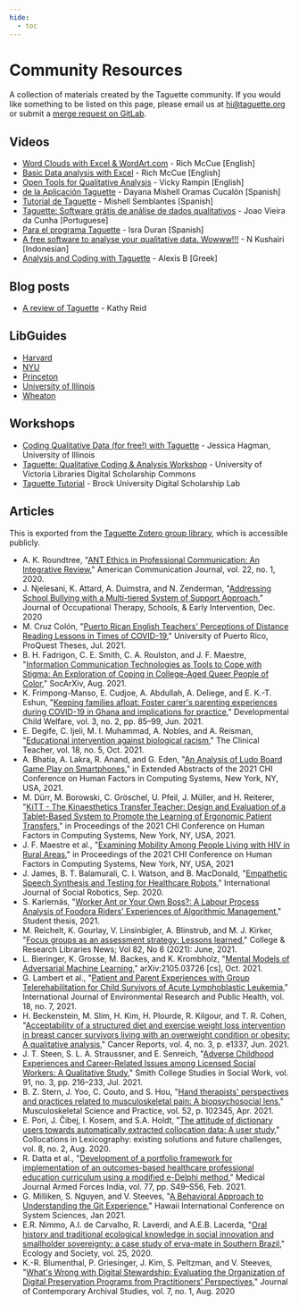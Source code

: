 ```yaml
---
hide:
  - toc
---
```


# Community Resources

A collection of materials created by the Taguette community. If you would like something to be listed on this page, please email us at [hi@taguette.org](mailto:hi@taguette.org) or submit a [merge request on GitLab](https://gitlab.com/remram44/taguette).

## Videos

+ [Word Clouds with Excel & WordArt.com](https://www.youtube.com/watch?v=k4P-VNo7ozUTaguette) -  Rich McCue [English]
+ [Basic Data analysis with Excel](https://vimeo.com/479809321Taguette) - Rich McCue [English]
+ [Open Tools for Qualitative Analysis](https://www.youtube.com/watch?v=9teZO-KVwqkCAQDAS) - Vicky Rampin [English]
+ [de la Aplicación Taguette](https://www.youtube.com/watch?v=rcP5z0KzWd0Uso) -  Dayana Mishell Oramas Cucalón [Spanish]
+ [Tutorial de Taguette](https://www.youtube.com/watch?v=4suROLWpdq4Video) -  Mishell Semblantes [Spanish]
+ [Taguette: Software grátis de análise de dados qualitativos](https://www.youtube.com/watch?v=UzijqJ_ESVkFormação) -  Joao Vieira da Cunha [Portuguese]
+ [Para el programa Taguette](https://www.youtube.com/watch?v=CUSN5imuhlkTutorial) - Isra Duran [Spanish]
+ [A free software to analyse your qualitative data. Wowww!!!](https://www.youtube.com/watch?v=K-GveHWQHNsTaguette-) - N Kushairi  [Indonesian]
+ [Analysis and Coding with Taguette](https://vimeo.com/479809321Thematic) - Alexis B [Greek]

## Blog posts

+ [A review of Taguette](https://blog.kathyreid.id.au/2021/11/16/taguette-review) - Kathy Reid

## LibGuides

+ [Harvard](https://guides.library.harvard.edu/qualitative/taguette)
+ [NYU](https://guides.nyu.edu/QDA/Taguette)
+ [Princeton](https://mcgrawect.princeton.edu/tool/taguette/)
+ [University of Illinois](https://guides.library.illinois.edu/qualitative/taguette)
+ [Wheaton](https://guides.library.wheaton.edu/QualResearch/Taguette)

## Workshops

+ [Coding Qualitative Data (for free!) with Taguette](https://docs.google.com/presentation/d/e/2PACX-1vTYz3FekhF861CRcPUiS5fB9C-LoJ9mqO_8G-SM82M0ee9OGedoN506Xc53irS-It_59v8PCJED5anU/pub?start=false&loop=false&delayms=3000#slide=id.p)  - Jessica Hagman, University of Illinois 
+ [Taguette: Qualitative Coding & Analysis Workshop](https://uviclibraries.github.io/taguette/)  - University of Victoria Libraries Digital Scholarship Commons
+ [Taguette Tutorial](https://github.com/BrockDSL/Taguette_Tutorial) - Brock University Digital Scholarship Lab

## Articles

This is exported from the [Taguette Zotero group library](https://www.zotero.org/groups/4373578/taguette/library), which is accessible publicly.

+ A. K. Roundtree, "[ANT Ethics in Professional Communication: An Integrative Review](http://www.ac-journal.org/wp-content/uploads/2020/11/ANT-Ethics-in-Professional-Communication-An-Integrative-Review-.pdf)," American Communication Journal, vol. 22, no. 1, 2020.
+ J. Njelesani, K. Attard, A. Duimstra, and N. Zenderman, "[Addressing School Bullying with a Multi-tiered System of Support Approach](https://www.tandfonline.com/doi/abs/10.1080/19411243.2020.1852466)," Journal of Occupational Therapy, Schools, & Early Intervention, Dec. 2020
+ M. Cruz Colón, "[Puerto Rican English Teachers' Perceptions of Distance Reading Lessons in Times of COVID-19](https://repositorio.upr.edu/handle/11721/2618)," University of Puerto Rico, ProQuest Theses, Jul. 2021.
+ B. H. Fadrigon, C. E. Smith, C. A. Roulston, and J. F. Maestre, "[Information Communication Technologies as Tools to Cope with Stigma: An Exploration of Coping in College-Aged Queer People of Color](https://osf.io/preprints/socarxiv/6nxtu)," SocArXiv, Aug. 2021.
+ K. Frimpong-Manso, E. Cudjoe, A. Abdullah, A. Deliege, and E. K.-T. Eshun, "[Keeping families afloat: Foster carer's parenting experiences during COVID-19 in Ghana and implications for practice](https://doi.org/10.1177/25161032211019048)," Developmental Child Welfare, vol. 3, no. 2, pp. 85–99, Jun. 2021.
+ E. Degife, C. Ijeli, M. I. Muhammad, A. Nobles, and A. Reisman, "[Educational intervention against biological racism](https://doi.org/10.1111/tct.13403)," The Clinical Teacher, vol. 18, no. 5, Oct. 2021.
+ A. Bhatia, A. Lakra, R. Anand, and G. Eden, "[An Analysis of Ludo Board Game Play on Smartphones](https://doi.org/10.1145/3411763.3451728)," in Extended Abstracts of the 2021 CHI Conference on Human Factors in Computing Systems, New York, NY, USA, 2021.
+ M. Dürr, M. Borowski, C. Gröschel, U. Pfeil, J. Müller, and H. Reiterer, "[KiTT - The Kinaesthetics Transfer Teacher: Design and Evaluation of a Tablet-Based System to Promote the Learning of Ergonomic Patient Transfers](https://doi.org/10.1145/3411764.3445496)," in Proceedings of the 2021 CHI Conference on Human Factors in Computing Systems, New York, NY, USA, 2021.
+ J. F. Maestre et al., "[Examining Mobility Among People Living with HIV in Rural Areas](https://doi.org/10.1145/3411764.3445086)," in Proceedings of the 2021 CHI Conference on Human Factors in Computing Systems, New York, NY, USA, 2021
+ J. James, B. T. Balamurali, C. I. Watson, and B. MacDonald, "[Empathetic Speech Synthesis and Testing for Healthcare Robots](https://doi.org/10.1007/s12369-020-00691-4)," International Journal of Social Robotics, Sep. 2020.
+ S. Karlernäs, "[Worker Ant or Your Own Boss?: A Labour Process Analysis of Foodora Riders' Experiences of Algorithmic Management](http://urn.kb.se/resolve?urn=urn:nbn:se:uu:diva-447237)," Student thesis, 2021.
+ M. Reichelt, K. Gourlay, V. Linsinbigler, A. Blinstrub, and M. J. Kirker, "[Focus groups as an assessment strategy: Lessons learned](https://doi.org/10.5860/crln.82.6.254)," College & Research Libraries News; Vol 82, No 6 (2021): June, 2021.
+ L. Bieringer, K. Grosse, M. Backes, and K. Krombholz, "[Mental Models of Adversarial Machine Learning](http://arxiv.org/abs/2105.03726)," arXiv:2105.03726 [cs], Oct. 2021.
+ G. Lambert et al., "[Patient and Parent Experiences with Group Telerehabilitation for Child Survivors of Acute Lymphoblastic Leukemia](https://doi.org/10.3390/ijerph18073610)," International Journal of Environmental Research and Public Health, vol. 18, no. 7, 2021.
+ H. Beckenstein, M. Slim, H. Kim, H. Plourde, R. Kilgour, and T. R. Cohen, "[Acceptability of a structured diet and exercise weight loss intervention in breast cancer survivors living with an overweight condition or obesity: A qualitative analysis](https://doi.org/10.1002/cnr2.1337)," Cancer Reports, vol. 4, no. 3, p. e1337, Jun. 2021.
+ J. T. Steen, S. L. A. Straussner, and E. Senreich, "[Adverse Childhood Experiences and Career-Related Issues among Licensed Social Workers: A Qualitative Study](https://doi.org/10.1080/00377317.2021.1887790)," Smith College Studies in Social Work, vol. 91, no. 3, pp. 216–233, Jul. 2021.
+ B. Z. Stern, J. Yoo, C. Couto, and S. Hou, "[Hand therapists' perspectives and practices related to musculoskeletal pain: A biopsychosocial lens](https://doi.org/10.1016/j.msksp.2021.102345)," Musculoskeletal Science and Practice, vol. 52, p. 102345, Apr. 2021.
+ E. Pori, J. Čibej, I. Kosem, and S.A. Holdt, "[The attitude of dictionary users towards automatically extracted collocation data: A user study](https://doi.org/10.4312/slo2.0.2020.2.168-201)," Collocations in Lexicography: existing solutions and future challenges, vol. 8, no. 2, Aug. 2020.
+ R. Datta et al., "[Development of a portfolio framework for implementation of an outcomes-based healthcare professional education curriculum using a modified e-Delphi method](https://doi.org/10.1016/j.mjafi.2020.11.012)," Medical Journal Armed Forces India, vol. 77, pp. S49–S56, Feb. 2021.
+ G. Milliken, S. Nguyen, and V. Steeves, "[A Behavioral Approach to Understanding the Git Experience](https://doi.org/10.24251/HICSS.2021.872)," Hawaii International Conference on System Sciences, Jan 2021.
+ E.R. Nimmo, A.I. de Carvalho, R. Laverdi, and A.E.B. Lacerda, "[Oral history and traditional ecological knowledge in social innovation and smallholder sovereignty: a case study of erva-mate in Southern Brazil](https://doi.org/10.5751/ES-11942-250417)," Ecology and Society, vol. 25, 2020.
+ K.-R. Blumenthal, P. Griesinger, J. Kim, S. Peltzman, and V. Steeves, "[What's Wrong with Digital Stewardship: Evaluating the Organization of Digital Preservation Programs from Practitioners' Perspectives](https://elischolar.library.yale.edu/jcas/vol7/iss1/13)," Journal of Contemporary Archival Studies, vol. 7, no. 1, Aug. 2020